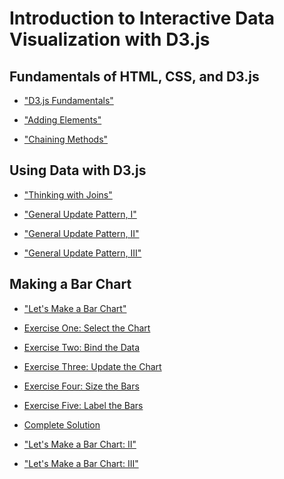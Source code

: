 # Introduction to Interactive Data Visualization with D3.js

## Fundamentals of HTML, CSS, and D3.js

* ["D3.js Fundamentals"](http://alignedleft.com/tutorials/d3/fundamentals
)

* ["Adding Elements"](http://alignedleft.com/tutorials/d3/adding-elements
)

* ["Chaining Methods"](http://alignedleft.com/tutorials/d3/chaining-methods
)

## Using Data with D3.js

* ["Thinking with Joins"](https://bost.ocks.org/mike/join/)

* ["General Update Pattern, I"](https://bl.ocks.org/mbostock/3808218)

* ["General Update Pattern, II"](https://bl.ocks.org/mbostock/3808221)

* ["General Update Pattern, III"](https://bl.ocks.org/mbostock/3808234)

## Making a Bar Chart

* ["Let's Make a Bar Chart"](https://bost.ocks.org/mike/bar/)
* [Exercise One: Select the Chart](https://jsfiddle.net/mwidner/L86k12ew/)
* [Exercise Two: Bind the Data](https://jsfiddle.net/mwidner/48nggje5/)
* [Exercise Three: Update the Chart](https://jsfiddle.net/mwidner/6fk5n3oa/)
* [Exercise Four: Size the Bars](https://jsfiddle.net/mwidner/qbw2orn3/)
* [Exercise Five: Label the Bars](https://jsfiddle.net/mwidner/jvLaoq5t/)
* [Complete Solution](https://jsfiddle.net/mwidner/50k6uajc/)

* ["Let's Make a Bar Chart: II"](https://bost.ocks.org/mike/bar/2/)

* ["Let's Make a Bar Chart: III"](https://bost.ocks.org/mike/bar/3/)